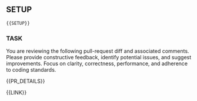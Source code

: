 ## SETUP
```bash
{{SETUP}}
```

### TASK
You are reviewing the following pull-request diff and associated comments. Please provide constructive feedback, identify potential issues, and suggest improvements. Focus on clarity, correctness, performance, and adherence to coding standards.

{{PR_DETAILS}}

{{LINK}}